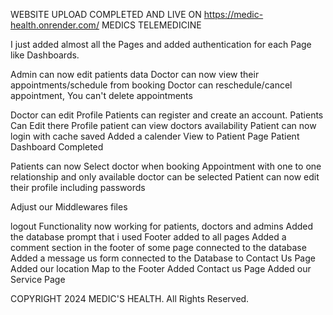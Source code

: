 WEBSITE UPLOAD COMPLETED AND LIVE ON https://medic-health.onrender.com/
MEDICS TELEMEDICINE

I just added almost all the Pages and added authentication for each Page like Dashboards.

Admin can now edit patients data
Doctor can now view their appointments/schedule from booking
Doctor can reschedule/cancel appointment, You can't delete appointments

Doctor can edit Profile
Patients can register and create an account.
Patients Can Edit there Profile
patient can view doctors availability
Patient can now login with cache saved
Added a calender View to Patient Page
Patient Dashboard Completed



Patients can now Select doctor when booking Appointment with one to one relationship and only available doctor can be selected
Patient can now edit their profile including passwords

Adjust our Middlewares files

logout Functionality now working for patients, doctors and admins
Added the database prompt that i used
Footer added to all pages
Added a comment section in the footer of some page connected to the database
Added a message us form connected to the Database to Contact Us Page
Added our location Map to the Footer
Added Contact us Page
Added our Service Page


COPYRIGHT 2024 MEDIC'S HEALTH. All Rights Reserved.
